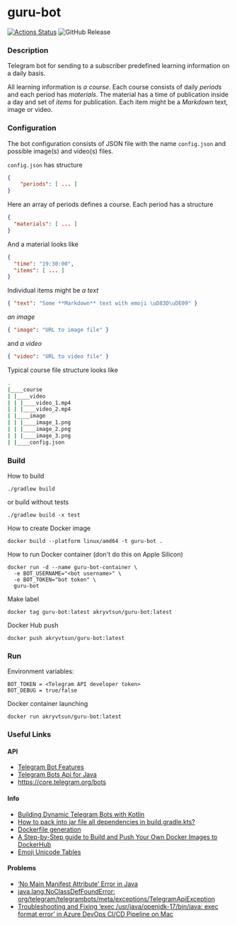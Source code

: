 # guru-bot
[![Actions Status](https://github.com/akryvtsun/guru-bot/workflows/CI/badge.svg)](https://github.com/akryvtsun/guru-bot/actions) ![GitHub Release](https://img.shields.io/github/v/release/akryvtsun/guru-bot)


### Description
Telegram bot for sending to a subscriber predefined learning information on a daily basis.

All learning information is *a course*. Each course consists of daily *periods* and each period has *materials*. 
The material has a time of publication inside a day and set of *items* for publication. Each item might be 
a *Markdown* text, image or video.

### Configuration

The bot configuration consists of JSON file with the name `config.json` and possible image(s) and video(s) files.

`config.json` has structure

```json
{
    "periods": [ ... ]
}
```

Here an array of periods defines a course. Each period has a structure

```json
{
  "materials": [ ... ]
}
```

And a material looks like

```json
{
  "time": "19:30:00",
  "items": [ ... ]
}
```

Individual items might be *a text*
```json
{ "text": "Some **Markdown** text with emoji \uD83D\uDE09" }
```

*an image*
```json
{ "image": "URL to image file" }
```

and *a video*
```json
{ "video": "URL to video file" }
```

Typical course file structure looks like
```bash
.
|____course
| |____video
| | |____video_1.mp4
| | |____video_2.mp4
| |____image
| | |____image_1.png
| | |____image_2.png
| | |____image_3.png
| |____config.json
```

### Build 

How to build
```
./gradlew build
```
or build without tests
```
./gradlew build -x test
```

How to create Docker image
```
docker build --platform linux/amd64 -t guru-bot .
```

How to run Docker container (don't do this on Apple Silicon)
```
docker run -d --name guru-bot-container \
  -e BOT_USERNAME="<bot username>" \
  -e BOT_TOKEN="bot token" \
  guru-bot     
```

Make label
```
docker tag guru-bot:latest akryvtsun/guru-bot:latest
```

Docker Hub push
```
docker push akryvtsun/guru-bot:latest
```

### Run

Environment variables:
```
BOT_TOKEN = <Telegram API developer token>
BOT_DEBUG = true/false
```

Docker container launching
```
docker run akryvtsun/guru-bot:latest
```

### Useful Links

#### API
- [Telegram Bot Features](https://core.telegram.org/bots/features)
- [Telegram Bots Api for Java](https://rubenlagus.github.io/TelegramBotsDocumentation/telegram-bots.html)
- https://core.telegram.org/bots

#### Info
- [Building Dynamic Telegram Bots with Kotlin](https://medium.com/@razavioo/building-dynamic-telegram-bots-with-kotlin-26b841966fbb)
- [How to pack into jar file all dependencies in build.gradle.kts?](https://chatgpt.com/c/66e6dbe8-2ffc-8007-b19b-096b3bf793a8)
- [Dockerfile generation](https://chatgpt.com/c/66e46e18-5298-8007-821f-025a677df112)
- [A Step-by-Step guide to Build and Push Your Own Docker Images to DockerHub](https://medium.com/@komalminhas.96/a-step-by-step-guide-to-build-and-push-your-own-docker-images-to-dockerhub-709963d4a8bc)
- [Emoji Unicode Tables](https://apps.timwhitlock.info/emoji/tables/unicode)

#### Problems
- [‘No Main Manifest Attribute’ Error in Java](https://ioflood.com/blog/no-main-manifest-attribute/)
- [java.lang.NoClassDefFoundError: org/telegram/telegrambots/meta/exceptions/TelegramApiException](https://stackoverflow.com/questions/65976406/java-lang-noclassdeffounderror-org-telegram-telegrambots-meta-exceptions-telegr)
- [Troubleshooting and Fixing ‘exec /usr/java/openjdk-17/bin/java: exec format error’ in Azure DevOps CI/CD Pipeline on Mac](https://medium.com/@bectorhimanshu/troubleshooting-and-fixing-exec-usr-java-openjdk-17-bin-java-exec-format-error-in-azure-devops-63e2ea1b7525)
